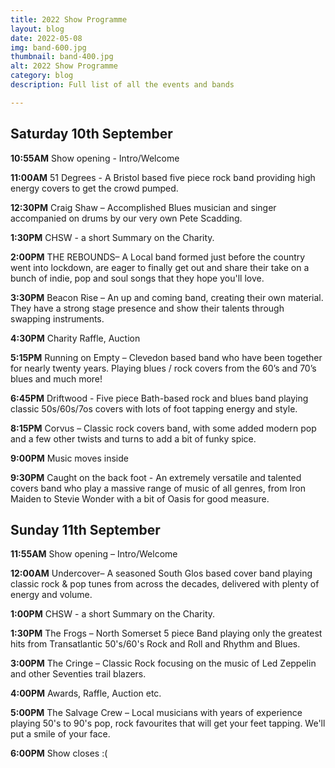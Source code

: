 ```yaml
---
title: 2022 Show Programme
layout: blog
date: 2022-05-08
img: band-600.jpg
thumbnail: band-400.jpg
alt: 2022 Show Programme
category: blog
description: Full list of all the events and bands

---
```


## Saturday 10th September

**10:55AM** Show opening - Intro/Welcome

**11:00AM** 51 Degrees - A Bristol based five piece rock band providing high energy covers to get the crowd pumped.

**12:30PM** Craig Shaw – Accomplished Blues musician and singer accompanied on drums by our very own Pete Scadding.

**1:30PM** CHSW - a short Summary on the Charity.

**2:00PM** THE REBOUNDS– A Local band formed just before the country went into lockdown, are eager to finally get out and share their take on a bunch of indie, pop and soul songs that they hope you'll love.

**3:30PM** Beacon Rise – An up and coming band, creating their own material. They have a strong stage presence and show their talents through swapping instruments.

**4:30PM** Charity Raffle,  Auction

**5:15PM** Running on Empty –  Clevedon based band who have been together for nearly twenty years. Playing blues / rock covers from the 60’s and 70’s blues and much more!

**6:45PM** Driftwood - Five piece Bath-based rock and blues band playing classic 50s/60s/7os covers with lots of foot tapping energy and style.

**8:15PM** Corvus – Classic rock covers band, with some added modern pop and a few other twists and turns to add a bit of funky spice.

**9:00PM** Music moves inside

 **9:30PM** Caught on the back foot - An extremely versatile and talented covers band who play a massive range of music of all genres, from Iron Maiden to Stevie Wonder with a bit of Oasis for good measure.

## Sunday 11th September

**11:55AM** Show opening – Intro/Welcome
	
 **12:00AM** Undercover– A seasoned South Glos based cover band playing classic rock & pop tunes from across the decades, delivered with plenty of energy and volume.

**1:00PM** CHSW - a short Summary on the Charity.
	
**1:30PM** The Frogs – North Somerset 5 piece Band playing only the greatest hits from Transatlantic 50's/60's Rock and Roll and Rhythm and Blues.

**3:00PM** The Cringe – Classic Rock focusing on the music of Led Zeppelin and other Seventies trail blazers.
	
**4:00PM** Awards, Raffle, Auction etc.

**5:00PM** The Salvage Crew – Local musicians with years of experience playing 50's to 90's pop, rock favourites that will get your feet tapping. We'll put a smile of your face.

**6:00PM** Show closes :(
